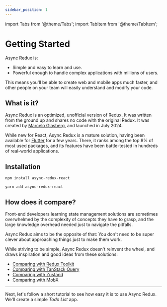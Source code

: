 ```yaml
---
sidebar_position: 1
---
```


import Tabs from '@theme/Tabs';
import TabItem from '@theme/TabItem';

# Getting Started

Async Redux is:

* Simple and easy to learn and use.
* Powerful enough to handle complex applications with millions of users.

This means you'll be able to create web and mobile apps much faster,
and other people on your team will easily understand and modify your code.

## What is it?

Async Redux is an optimized, unofficial version of Redux.
It was written from the ground up and shares no code with the original Redux.
It was created by [Marcelo Glasberg](https://github.com/marcglasberg),
and launched in July 2024.

While new for React, Async Redux is a mature solution,
having been available for [Flutter](https://pub.dev/packages/async_redux) for a few years.
There, it ranks among the top 8% of most used packages,
and its features have been battle-tested in hundreds of real-world applications.

## Installation

<Tabs>
<TabItem value="npm" label="npm">

```npm
npm install async-redux-react
```

</TabItem>
<TabItem value="yarn" label="yarn">

```yarn
yarn add async-redux-react
```

</TabItem>
</Tabs>

## How does it compare?

Front-end developers learning state management solutions are
sometimes overwhelmed by the complexity of concepts they have to grasp,
and the large knowledge overhead needed just to navigate the pitfalls.

Async Redux aims to be the opposite of that:
You don't need to be super clever about approaching things just to make them work.

While striving to be simple, Async Redux doesn't reinvent the wheel,
and draws inspiration and good ideas from these solutions:

* [Comparing with Redux Toolkit](./comparisons/comparing-redux.md)
* [Comparing with TanStack Query](./comparisons/comparing-tanstack.md)
* [Comparing with Zustand](./comparisons/comparing-zustand.md)
* [Comparing with MobX](./comparisons/comparing-mobx.md)

<hr></hr>

Next, let's follow a short tutorial to see how easy it is to use Async Redux.
We'll create a simple _Todo List_ app.

